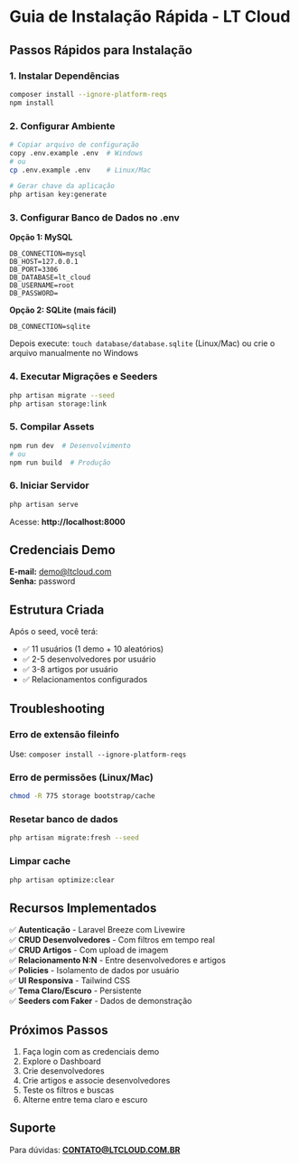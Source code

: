 # Guia de Instalação Rápida - LT Cloud

## Passos Rápidos para Instalação

### 1. Instalar Dependências
```bash
composer install --ignore-platform-reqs
npm install
```

### 2. Configurar Ambiente
```bash
# Copiar arquivo de configuração
copy .env.example .env  # Windows
# ou
cp .env.example .env    # Linux/Mac

# Gerar chave da aplicação
php artisan key:generate
```

### 3. Configurar Banco de Dados no .env

**Opção 1: MySQL**
```env
DB_CONNECTION=mysql
DB_HOST=127.0.0.1
DB_PORT=3306
DB_DATABASE=lt_cloud
DB_USERNAME=root
DB_PASSWORD=
```

**Opção 2: SQLite (mais fácil)**
```env
DB_CONNECTION=sqlite
```
Depois execute: `touch database/database.sqlite` (Linux/Mac) ou crie o arquivo manualmente no Windows

### 4. Executar Migrações e Seeders
```bash
php artisan migrate --seed
php artisan storage:link
```

### 5. Compilar Assets
```bash
npm run dev  # Desenvolvimento
# ou
npm run build  # Produção
```

### 6. Iniciar Servidor
```bash
php artisan serve
```

Acesse: **http://localhost:8000**

## Credenciais Demo

**E-mail:** demo@ltcloud.com  
**Senha:** password

## Estrutura Criada

Após o seed, você terá:
- ✅ 11 usuários (1 demo + 10 aleatórios)
- ✅ 2-5 desenvolvedores por usuário
- ✅ 3-8 artigos por usuário
- ✅ Relacionamentos configurados

## Troubleshooting

### Erro de extensão fileinfo
Use: `composer install --ignore-platform-reqs`

### Erro de permissões (Linux/Mac)
```bash
chmod -R 775 storage bootstrap/cache
```

### Resetar banco de dados
```bash
php artisan migrate:fresh --seed
```

### Limpar cache
```bash
php artisan optimize:clear
```

## Recursos Implementados

✅ **Autenticação** - Laravel Breeze com Livewire  
✅ **CRUD Desenvolvedores** - Com filtros em tempo real  
✅ **CRUD Artigos** - Com upload de imagem  
✅ **Relacionamento N:N** - Entre desenvolvedores e artigos  
✅ **Policies** - Isolamento de dados por usuário  
✅ **UI Responsiva** - Tailwind CSS  
✅ **Tema Claro/Escuro** - Persistente  
✅ **Seeders com Faker** - Dados de demonstração  

## Próximos Passos

1. Faça login com as credenciais demo
2. Explore o Dashboard
3. Crie desenvolvedores
4. Crie artigos e associe desenvolvedores
5. Teste os filtros e buscas
6. Alterne entre tema claro e escuro

## Suporte

Para dúvidas: **CONTATO@LTCLOUD.COM.BR**

